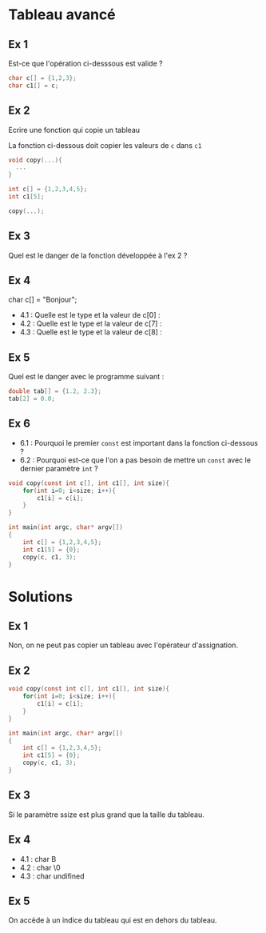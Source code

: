# Tableau avancé

## Ex 1

Est-ce que l'opération ci-desssous est valide ?

```c
char c[] = {1,2,3};
char c1[] = c;
```

## Ex 2

Ecrire une fonction qui copie un tableau 

La fonction ci-dessous doit copier les valeurs de `c` dans `c1`

```c
void copy(...){
  ...
}

int c[] = {1,2,3,4,5};
int c1[5];

copy(...);
```

## Ex 3

Quel est le danger de la fonction développée à l'ex 2 ?


## Ex 4

char c[] = "Bonjour";

- 4.1 : Quelle est le type et la valeur de c[0] :
- 4.2 : Quelle est le type et la valeur de c[7] :
- 4.3 : Quelle est le type et la valeur de c[8] :

## Ex 5

Quel est le danger avec le programme suivant :

```c
double tab[] = {1.2, 2.3};
tab[2] = 0.0;
```

## Ex 6

- 6.1 : Pourquoi le premier `const` est important dans la fonction ci-dessous ?
- 6.2 : Pourquoi est-ce que l'on a pas besoin de mettre un `const` avec le dernier paramètre `int` ?

```c
void copy(const int c[], int c1[], int size){
    for(int i=0; i<size; i++){
        c1[i] = c[i];
    }
}

int main(int argc, char* argv[])
{
    int c[] = {1,2,3,4,5};
    int c1[5] = {0};
    copy(c, c1, 3);
}
```

# Solutions

## Ex 1

Non, on ne peut pas copier un tableau avec l'opérateur d'assignation.

## Ex 2

```c
void copy(const int c[], int c1[], int size){
    for(int i=0; i<size; i++){
        c1[i] = c[i];
    }
}

int main(int argc, char* argv[])
{
    int c[] = {1,2,3,4,5};
    int c1[5] = {0};
    copy(c, c1, 3);
}
```

## Ex 3

Si le paramètre ssize est plus grand que la taille du tableau.

## Ex 4

- 4.1 : char B
- 4.2 : char \0
- 4.3 : char undifined

## Ex 5

On accède à un indice du tableau qui est en dehors du tableau.

